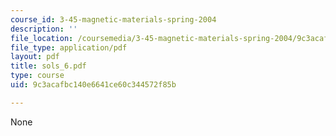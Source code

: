 ```yaml
---
course_id: 3-45-magnetic-materials-spring-2004
description: ''
file_location: /coursemedia/3-45-magnetic-materials-spring-2004/9c3acafbc140e6641ce60c344572f85b_sols_6.pdf
file_type: application/pdf
layout: pdf
title: sols_6.pdf
type: course
uid: 9c3acafbc140e6641ce60c344572f85b

---
```

None